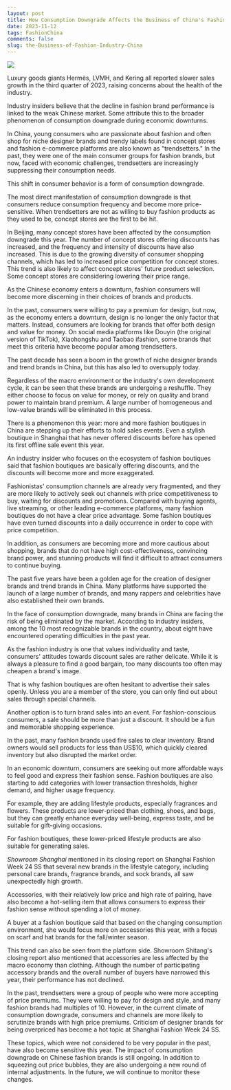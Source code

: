 ```yaml
---
layout: post
title: How Consumption Downgrade Affects the Business of China's Fashion Industry？
date: 2023-11-12
tags: FashionChina
comments: false
slug: the-Business-of-Fashion-Industry-China
---
```


![]( https://img.gugu.ovh/i/2023/11/16/z3i3x6.webp)

Luxury goods giants Hermès, LVMH, and Kering all reported slower sales growth in the third quarter of 2023, raising concerns about the health of the industry.

Industry insiders believe that the decline in fashion brand performance is linked to the weak Chinese market. Some attribute this to the broader phenomenon of consumption downgrade during economic downturns.

In China, young consumers who are passionate about fashion and often shop for niche designer brands and trendy labels found in concept stores and fashion e-commerce platforms are also known as "trendsetters." In the past, they were one of the main consumer groups for fashion brands, but now, faced with economic challenges, trendsetters are increasingly suppressing their consumption needs.

This shift in consumer behavior is a form of consumption downgrade.

The most direct manifestation of consumption downgrade is that consumers reduce consumption frequency and become more price-sensitive. When trendsetters are not as willing to buy fashion products as they used to be, concept stores are the first to be hit.

In Beijing, many concept stores have been affected by the consumption downgrade this year. The number of concept stores offering discounts has increased, and the frequency and intensity of discounts have also increased. This is due to the growing diversity of consumer shopping channels, which has led to increased price competition for concept stores. This trend is also likely to affect concept stores' future product selection. Some concept stores are considering lowering their price range.

As the Chinese economy enters a downturn, fashion consumers will become more discerning in their choices of brands and products.

In the past, consumers were willing to pay a premium for design, but now, as the economy enters a downturn, design is no longer the only factor that matters. Instead, consumers are looking for brands that offer both design and value for money. On social media platforms like Douyin (the original version of TikTok), Xiaohongshu and Taobao ifashion, some brands that meet this criteria have become popular among trendsetters.

The past decade has seen a boom in the growth of niche designer brands and trend brands in China, but this has also led to oversupply today.

Regardless of the macro environment or the industry's own development cycle, it can be seen that these brands are undergoing a reshuffle. They either choose to focus on value for money, or rely on quality and brand power to maintain brand premium. A large number of homogeneous and low-value brands will be eliminated in this process.

There is a phenomenon this year: more and more fashion boutiques in China are stepping up their efforts to hold sales events. Even a stylish boutique in Shanghai that has never offered discounts before has opened its first offline sale event this year.

An industry insider who focuses on the ecosystem of fashion boutiques said that fashion boutiques are basically offering discounts, and the discounts will become more and more exaggerated.

Fashionistas' consumption channels are already very fragmented, and they are more likely to actively seek out channels with price competitiveness to buy, waiting for discounts and promotions. Compared with buying agents, live streaming, or other leading e-commerce platforms, many fashion boutiques do not have a clear price advantage. Some fashion boutiques have even turned discounts into a daily occurrence in order to cope with price competition.

In addition, as consumers are becoming more and more cautious about shopping, brands that do not have high cost-effectiveness, convincing brand power, and stunning products will find it difficult to attract consumers to continue buying.

The past five years have been a golden age for the creation of designer brands and trend brands in China. Many platforms have supported the launch of a large number of brands, and many rappers and celebrities have also established their own brands.

In the face of consumption downgrade, many brands in China are facing the risk of being eliminated by the market. According to industry insiders, among the 10 most recognizable brands in the country, about eight have encountered operating difficulties in the past year.

As the fashion industry is one that values individuality and taste, consumers' attitudes towards discount sales are rather delicate. While it is always a pleasure to find a good bargain, too many discounts too often may cheapen a brand's image.

That is why fashion boutiques are often hesitant to advertise their sales openly. Unless you are a member of the store, you can only find out about sales through special channels.

Another option is to turn brand sales into an event. For fashion-conscious consumers, a sale should be more than just a discount. It should be a fun and memorable shopping experience.

In the past, many fashion brands used fire sales to clear inventory. Brand owners would sell products for less than US$10, which quickly cleared inventory but also disrupted the market order.

In an economic downturn, consumers are seeking out more affordable ways to feel good and express their fashion sense. Fashion boutiques are also starting to add categories with lower transaction thresholds, higher demand, and higher usage frequency.

For example, they are adding lifestyle products, especially fragrances and flowers. These products are lower-priced than clothing, shoes, and bags, but they can greatly enhance everyday well-being, express taste, and be suitable for gift-giving occasions.

For fashion boutiques, these lower-priced lifestyle products are also suitable for generating sales.

_Showroom Shanghai_ mentioned in its closing report on Shanghai Fashion Week 24 SS that several new brands in the lifestyle category, including personal care brands, fragrance brands, and sock brands, all saw unexpectedly high growth.

Accessories, with their relatively low price and high rate of pairing, have also become a hot-selling item that allows consumers to express their fashion sense without spending a lot of money.

A buyer at a fashion boutique said that based on the changing consumption environment, she would focus more on accessories this year, with a focus on scarf and hat brands for the fall/winter season.

This trend can also be seen from the platform side. Showroom Shitang's closing report also mentioned that accessories are less affected by the macro economy than clothing. Although the number of participating accessory brands and the overall number of buyers have narrowed this year, their performance has not declined.

In the past, trendsetters were a group of people who were more accepting of price premiums. They were willing to pay for design and style, and many fashion brands had multiples of 10. However, in the current climate of consumption downgrade, consumers and channels are more likely to scrutinize brands with high price premiums. Criticism of designer brands for being overpriced has become a hot topic at Shanghai Fashion Week 24 SS.

These topics, which were not considered to be very popular in the past, have also become sensitive this year. The impact of consumption downgrade on Chinese fashion brands is still ongoing. In addition to squeezing out price bubbles, they are also undergoing a new round of internal adjustments. In the future, we will continue to monitor these changes.